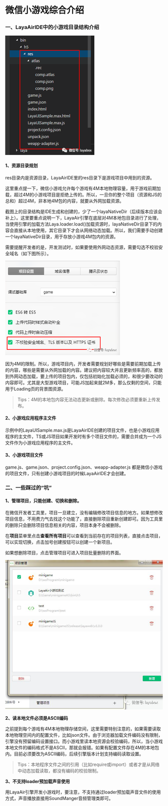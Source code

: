 # 微信小游戏综合介绍

### 一、LayaAirIDE中的小游戏目录结构介绍

![img](img/1.png) 

#### 1、资源目录规划

res目录内是资源目录，LayaAirIDE里的res目录下是游戏项目中用到的资源。

这里重点提一下，微信小游戏允许每个游戏有4M本地物理容量，用于游戏前期加载，超过4M的小游戏项目是拒绝上传的。所以，一旦你的整个项目（资源和JS的总和）超过4M，非本地4M包的内容，就要从外网加载资源。

截图上的目录结构是IDE生成和创建的，少了一个layaNativeDir（后续版本应该会补上）。这里要重点说明一下，LayaAir引擎在底层对4M本地包目录进行了处理，当使用引擎的加载方法Laya.loader.load()加载资源时，layaNativeDir目录下的内容会直接从本地使用，其它目录下才会从网络动态加载。所以，我们需要手动创建一个layaNativeDir目录，用于存放小游戏4M包内的资源。

需要提醒开发者的是，开发测试时，如果要使用外网动态资源，需要勾选不校验安全域名（如下图所示）。

![img](img/2.png) 

因为4M的限制。所以，游戏项目内，开发者需要规划好哪些是需要前期加载上传的内容，哪些是需要从外网加载的内容。建议把内容较大并且更新频率高的，都放到外网动态加载，要上传的项目包内，仅包括初始化加载必须的，和很少要改动的内容即可。尤其是大型游戏项目，可能JS加起来就2M多，那么仅剩的空间，只能用于Loading页的背景图资源。

> Tips：4M的本地包内容无法动态更新或删除。每次修改必须要重新上传发布。

#### 2、小游戏应用程序主文件

示例中的LayaUISample.max.js是LayaAirIDE创建的项目文件，也是小游戏应用程序的主文件，TS或JS项目如果开发时有多个项目文件的，需要合并成为一个JS文件作为小游戏应用程序的主文件。

#### 3、小游戏项目文件

game.js、game.json、project.config.json、weapp-adapter.js 都是微信小游戏的项目文件，只有创建小游戏项目的时候LayaAirIDE才会创建。

### 二、一些踩过的“坑”

#### 1、管理项目，只能创建、切换和删除。

在微信开发者工具里，项目一旦建立，没有编辑修改项目信息的地方。如果想修改项目信息，不用费力气去找这个功能了，直接删除项目重新创建即可。因为工具里的删除只会删除项目信息相关的内容，项目本身不会被删除。

在**项目**菜单里点击**查看所有项目**可以查看到当前存在的项目列表，直接点击项目，可以实现切换，点击加号创建按钮可以创建一个新项目。

如果想删除项目，点击管理项目可进入项目批量删除的界面。

![img](img/4.jpg) 

**2、读本地文件必须是ASCII编码**

之前提到每个游戏有4M本地物理存储空间，这里需要特别注意的，如果需要读取本地物理空间内的配置文件，比如json文件。由于浏览器加载文件编码没有限制，引擎没有预留编码设置接口。而小游戏里读本地资源会校验编码，所以，当小游戏本地文件的编码格式不是ASCII，那就会报错。如果有配置文件存在4M的本地包内。目前必须要改为ASCII编码，后续引擎版本计划支持编码读取设置。

> Tips：本地程序文件之间的引用（比如require或import）或者才是从网络中动态加载读取，都没有编码的校验限制。

**3、不支持loader预加载声音使用**

用LayaAir引擎开发小游戏时，要注意，不支持通过loader预加载声音文件的使用方式，声音播放直接用SoundManger音频管理类即可。